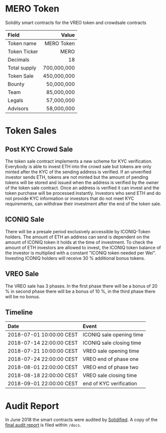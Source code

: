 MERO Token
==========

Solidity smart contracts for the VREO token and crowdsale contracts

| Field            | Value         |
|:-----------------|--------------:|
| Token name       |  MERO Token   |
| Token Ticker     |  MERO         |
| Decimals         |           18  |
| Total supply     |  700,000,000  |
| Token Sale       |  450,000,000  |
| Bounty           |   50,000,000  |
| Team             |   85,000,000  |
| Legals           |   57,000,000  |
| Advisors         |   58,000,000  |

Token Sales
===========

Post KYC Crowd Sale
-------------------

The token sale contract implements a new scheme for KYC verification. Everybody is able to invest ETH into the crowd sale but tokens are only minted after the KYC of the sending address is verified.
If an unverified investor sends ETH, tokens are not minted but the amount of pending tokens will be stored and issued when the address is verified by the owner of the token sale contract.
Once an address is verified it can invest and the token purchase will be processed instantly. Investors who send ETH and do not provide KYC information or investors that do not meet KYC requirements, can withdraw their investment after the end of the token sale.

ICONIQ Sale
-----------

There will be a presale period exclusively accessible by ICONIQ-Token holders. The amount of ETH an address can send is dependent on the amount of ICONIQ token it holds at the time of investment.
To check the amount of ETH investors are allowed to invest, the ICONIQ token balance of the investor is multiplied with a constant "ICONIQ token needed per Wei".
Investing ICONIQ holders will receive 30 % additional bonus tokens.

VREO Sale
---------

The VREO sale has 3 phases. In the first phase there will be a bonus of 20 % in second phase there will be a bonus of 10 %, in the third phase there will be no bonus.

Timeline
--------

| Date                     | Event                                       |
|:-------------------------|:--------------------------------------------|
| 2018-07-01 10:00:00 CEST | ICONIQ sale opening time                    |
| 2018-07-14 22:00:00 CEST | ICONIQ sale closing time                    |
| 2018-07-21 10:00:00 CEST | VREO sale opening time                      |
| 2018-07-24 22:00:00 CEST | VREO end of phase one                       |
| 2018-08-01 22:00:00 CEST | VREO end of phase two                       |
| 2018-08-18 22:00:00 CEST | VREO sale closing time                      |
| 2018-09-01 22:00:00 CEST | end of KYC verification                     |


Audit Report
============

In June 2018 the smart contracts were audited by [Solidified](https://solidified.io/).
A copy of the [final audit report](https://github.com/solidified-platform/audits/blob/master/Audit%20Report%20-%20VREO%20%5B06.29.18%5D.pdf) is filed within `/docs`.
